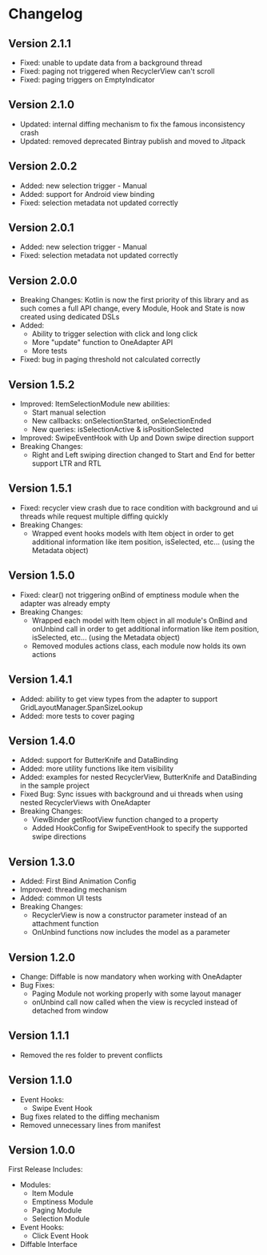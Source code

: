 Changelog
=========

Version 2.1.1
-------------
* Fixed: unable to update data from a background thread
* Fixed: paging not triggered when RecyclerView can't scroll
* Fixed: paging triggers on EmptyIndicator

Version 2.1.0
-------------
* Updated: internal diffing mechanism to fix the famous inconsistency crash
* Updated: removed deprecated Bintray publish and moved to Jitpack

Version 2.0.2
-------------
* Added: new selection trigger - Manual
* Added: support for Android view binding
* Fixed: selection metadata not updated correctly

Version 2.0.1
-------------
* Added: new selection trigger - Manual
* Fixed: selection metadata not updated correctly

Version 2.0.0
-------------
* Breaking Changes: Kotlin is now the first priority of this library and as such comes a full API change, every Module, Hook and State is now created using dedicated DSLs
* Added:
    * Ability to trigger selection with click and long click
    * More "update" function to OneAdapter API
    * More tests
* Fixed: bug in paging threshold not calculated correctly

Version 1.5.2
-------------
* Improved: ItemSelectionModule new abilities:
    * Start manual selection
    * New callbacks: onSelectionStarted, onSelectionEnded
    * New queries: isSelectionActive & isPositionSelected
* Improved: SwipeEventHook with Up and Down swipe direction support
* Breaking Changes:
    * Right and Left swiping direction changed to Start and End for better support LTR and RTL

Version 1.5.1
-------------
* Fixed: recycler view crash due to race condition with background and ui threads while request multiple diffing quickly
* Breaking Changes:
    * Wrapped event hooks models with Item object in order to get additional information like item position, isSelected, etc... (using the Metadata object)


Version 1.5.0
-------------
* Fixed: clear() not triggering onBind of emptiness module when the adapter was already empty
* Breaking Changes: 
    * Wrapped each model with Item object in all module's OnBind and onUnbind call in order to get additional information like item position, isSelected, etc... (using the Metadata object) 
    * Removed modules actions class, each module now holds its own actions


Version 1.4.1
-------------
* Added: ability to get view types from the adapter to support GridLayoutManager.SpanSizeLookup
* Added: more tests to cover paging


Version 1.4.0
-------------
* Added: support for ButterKnife and DataBinding
* Added: more utility functions like item visibility
* Added: examples for nested RecyclerView, ButterKnife and DataBinding in the sample project
* Fixed Bug: Sync issues with background and ui threads when using nested RecyclerViews with OneAdapter
* Breaking Changes: 
    * ViewBinder getRootView function changed to a property
    * Added HookConfig for SwipeEventHook to specify the supported swipe directions


Version 1.3.0
-------------
* Added: First Bind Animation Config
* Improved: threading mechanism
* Added: common UI tests
* Breaking Changes: 
    * RecyclerView is now a constructor parameter instead of an attachment function
    * OnUnbind functions now includes the model as a parameter


Version 1.2.0
-------------
* Change: Diffable is now mandatory when working with OneAdapter
* Bug Fixes:
    * Paging Module not working properly with some layout manager
    * onUnbind call now called when the view is recycled instead of detached from window


Version 1.1.1
-------------
* Removed the res folder to prevent conflicts


Version 1.1.0
-------------
* Event Hooks:
	* Swipe Event Hook
* Bug fixes related to the diffing mechanism
* Removed unnecessary lines from manifest


Version 1.0.0
-------------
First Release Includes:
* Modules:
	* Item Module
	* Emptiness Module
	* Paging Module
	* Selection Module
* Event Hooks:
	* Click Event Hook
* Diffable Interface
